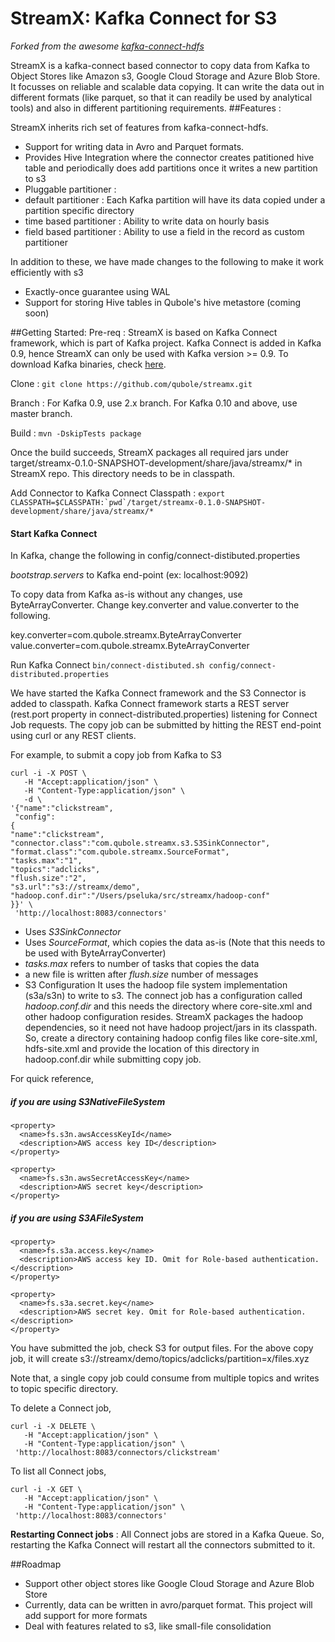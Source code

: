 # StreamX: Kafka Connect for S3

_Forked from the awesome [kafka-connect-hdfs](https://github.com/confluentinc/kafka-connect-hdfs)_

StreamX is a kafka-connect based connector to copy data from Kafka to Object Stores like Amazon s3, Google Cloud Storage and Azure Blob Store. It focusses on reliable and scalable data copying. It can write the data out in different formats (like parquet, so that it can readily be used by analytical tools) and also in different partitioning requirements.
##Features :

StreamX inherits rich set of features from kafka-connect-hdfs. 
 - Support for writing data in Avro and Parquet formats.
 - Provides Hive Integration where the connector creates patitioned hive table and periodically does add partitions once it writes a new partition to s3
 - Pluggable partitioner : 
  - default partitioner : Each Kafka partition will have its data copied under a partition specific directory
  - time based partitioner : Ability to write data on hourly basis
  - field based partitioner : Ability to use a field in the record as custom partitioner
  
In addition to these, we have made changes to the following to make it work efficiently with s3
 - Exactly-once guarantee using WAL
 - Support for storing Hive tables in Qubole's hive metastore (coming soon)
 
##Getting Started:
Pre-req : StreamX is based on Kafka Connect framework, which is part of Kafka project. Kafka Connect is added in Kafka 0.9, hence StreamX can only be used with Kafka version >= 0.9. To download Kafka binaries, check [here](http://kafka.apache.org/downloads.html).

Clone : `git clone https://github.com/qubole/streamx.git`

Branch : For Kafka 0.9, use 2.x branch. For Kafka 0.10 and above, use master branch.

Build : `mvn -DskipTests package`

Once the build succeeds, StreamX packages all required jars under target/streamx-0.1.0-SNAPSHOT-development/share/java/streamx/* in StreamX repo. This directory needs to be in classpath.

Add Connector to Kafka Connect Classpath : 
```export CLASSPATH=$CLASSPATH:`pwd`/target/streamx-0.1.0-SNAPSHOT-development/share/java/streamx/*```


#### Start Kafka Connect

In Kafka, change the following in config/connect-distibuted.properties

*bootstrap.servers* to Kafka end-point (ex: localhost:9092)

To copy data from Kafka as-is without any changes, use ByteArrayConverter. Change key.converter and value.converter to the following.

key.converter=com.qubole.streamx.ByteArrayConverter
value.converter=com.qubole.streamx.ByteArrayConverter

Run Kafka Connect `bin/connect-distibuted.sh config/connect-distributed.properties`

We have started the Kafka Connect framework and the S3 Connector is added to classpath. Kafka Connect framework starts a REST server (rest.port property in connect-distributed.properties) listening for Connect Job requests. The copy job can be submitted by hitting the REST end-point using curl or any REST clients.

For example, to submit a copy job from Kafka to S3

```
curl -i -X POST \
   -H "Accept:application/json" \
   -H "Content-Type:application/json" \
   -d \
'{"name":"clickstream",
 "config":
{
"name":"clickstream",
"connector.class":"com.qubole.streamx.s3.S3SinkConnector",
"format.class":"com.qubole.streamx.SourceFormat",
"tasks.max":"1",
"topics":"adclicks",
"flush.size":"2",
"s3.url":"s3://streamx/demo",
"hadoop.conf.dir":"/Users/pseluka/src/streamx/hadoop-conf"
}}' \
 'http://localhost:8083/connectors'
```

- Uses *S3SinkConnector*
- Uses *SourceFormat*, which copies the data as-is (Note that this needs to be used with ByteArrayConverter)
- *tasks.max* refers to number of tasks that copies the data
- a new file is written after *flush.size* number of messages
- S3 Configuration
It uses the hadoop file system implementation (s3a/s3n) to write to s3. The connect job has a configuration called *hadoop.conf.dir* and this needs the directory where core-site.xml and other hadoop configuration resides. StreamX packages the hadoop dependencies, so it need not have hadoop project/jars in its classpath. So, create a directory containing hadoop config files like core-site.xml, hdfs-site.xml and provide the location of this directory in hadoop.conf.dir while submitting copy job.

For quick reference, 

##### if you are using S3NativeFileSystem
```
<property>
  <name>fs.s3n.awsAccessKeyId</name>
  <description>AWS access key ID</description>
</property>

<property>
  <name>fs.s3n.awsSecretAccessKey</name>
  <description>AWS secret key</description>
</property>
```
##### if you are using S3AFileSystem
```
<property>
  <name>fs.s3a.access.key</name>
  <description>AWS access key ID. Omit for Role-based authentication.</description>
</property>

<property>
  <name>fs.s3a.secret.key</name>
  <description>AWS secret key. Omit for Role-based authentication.</description>
</property>
```

You have submitted the job, check S3 for output files. For the above copy job, it will create
s3://streamx/demo/topics/adclicks/partition=x/files.xyz

Note that, a single copy job could consume from multiple topics and writes to topic specific directory.

To delete a Connect job,
```
curl -i -X DELETE \
   -H "Accept:application/json" \
   -H "Content-Type:application/json" \
 'http://localhost:8083/connectors/clickstream'
```

To list all Connect jobs,
```
curl -i -X GET \
   -H "Accept:application/json" \
   -H "Content-Type:application/json" \
 'http://localhost:8083/connectors'
```

**Restarting Connect jobs** : All Connect jobs are stored in a Kafka Queue. So, restarting the Kafka Connect will restart all the connectors submitted to it.

##Roadmap
- Support other object stores like Google Cloud Storage and Azure Blob Store
- Currently, data can be written in avro/parquet format. This project will add support for more formats
- Deal with features related to s3, like small-file consolidation

